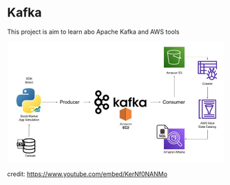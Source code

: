 # Kafka

This project is aim to learn abo Apache Kafka and AWS tools


![architecture](https://github.com/Topwind13/kafka/blob/main/Architecture.jpg)

credit: https://www.youtube.com/embed/KerNf0NANMo
